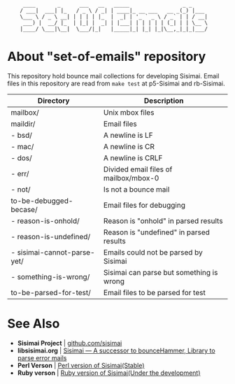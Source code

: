          ____       _      ___   __   _____                 _ _     
        / ___|  ___| |_   / _ \ / _| | ____|_ __ ___   __ _(_) |___ 
        \___ \ / _ \ __| | | | | |_  |  _| | '_ ` _ \ / _` | | / __|
         ___) |  __/ |_  | |_| |  _| | |___| | | | | | (_| | | \__ \
        |____/ \___|\__|  \___/|_|   |_____|_| |_| |_|\__,_|_|_|___/
                                                                    
About "set-of-emails" repository
================================
This repository hold bounce mail collections for developing Sisimai. Email files
in this repository are read from `make test` at p5-Sisimai and rb-Sisimai.


| Directory                     | Description                                  |
|-------------------------------|----------------------------------------------|
| mailbox/                      | Unix mbox files                              |
| maildir/                      | Email files                                  |
|  - bsd/                       | A newline is LF                              |
|  - mac/                       | A newline is CR                              |
|  - dos/                       | A newline is CRLF                            |
|  - err/                       | Divided email files of mailbox/mbox-0        |
|  - not/                       | Is not a bounce mail                         |
| to-be-debugged-becase/        | Email files for debugging                    |
|  - reason-is-onhold/          | Reason is "onhold" in parsed results         |
|  - reason-is-undefined/       | Reason is "undefined" in parsed results      |
|  - sisimai-cannot-parse-yet/  | Emails could not be parsed by Sisimai        |
|  - something-is-wrong/        | Sisimai can parse but something is wrong     |
| to-be-parsed-for-test/        | Email files to be parsed for test            |

See Also
========
* __Sisimai Project__ | [github.com/sisimai](https://github.com/sisimai)
* __libsisimai.org__ | [Sisimai — A successor to bounceHammer, Library to parse error mails](http://libsisimai.org/)
* __Perl Verson__ | [Perl version of Sisimai(Stable)](https://github.com/sisimai/p5-Sisimai)
* __Ruby verson__ | [Ruby version of Sisimai(Under the development)](https://github.com/sisimai/rb-Sisimai)

